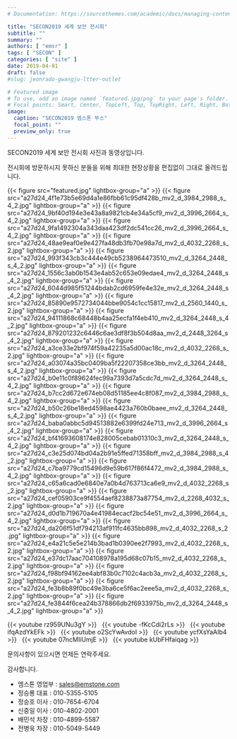 ```yaml
---
# Documentation: https://sourcethemes.com/academic/docs/managing-content/

title: "SECON2019 세계 보안 전시회"
subtitle: ""
summary: ""
authors: [ "emsr" ]
tags: [ "SECON" ]
categories: [ "site" ]
date: 2019-04-01
draft: false
#slug: jeonrado-gwangju-ltter-outlet

# Featured image
# To use, add an image named `featured.jpg/png` to your page's folder.
# Focal points: Smart, Center, TopLeft, Top, TopRight, Left, Right, BottomLeft, Bottom, BottomRight.
image:
  caption: "SECON2019 엠스톤 부스"
  focal_point: ""
  preview_only: true
---
```


SECON2019 세계 보안 전시회 사진과 동영상입니다.

전시회에 방문하시지 못하신 분들을 위해 최대한 현장상황을 편집없이 그대로 올려드립니다.

{{< figure src="featured.jpg" lightbox-group="a" >}}
{{< figure src="a27d24_4f1e73b5e69d4a1e86fbb61c95df428b_mv2_d_3984_2988_s_4_2.jpg"
           lightbox-group="a" >}}
{{< figure src="a27d24_9bf40d194e3e43a8a9821cb4e34a5cf9_mv2_d_3996_2664_s_4_2.jpg"
           lightbox-group="a" >}}
{{< figure src="a27d24_9fa1492304a343daa423df2dc541cc26_mv2_d_3996_2664_s_4_2.jpg"
           lightbox-group="a" >}}
{{< figure src="a27d24_48ae9eaf0e9e427fa48db3fb70e98a7d_mv2_d_4032_2268_s_2.jpg"
           lightbox-group="a" >}}
{{< figure src="a27d24_993f343cb3c444e49cb5238964473510_mv2_d_3264_2448_s_4_2.jpg"
           lightbox-group="a" >}}
{{< figure src="a27d24_1556c3ab0b1543e4ab52c653e09edae4_mv2_d_3264_2448_s_4_2.jpg"
           lightbox-group="a" >}}
{{< figure src="a27d24_6044d985f51244bdab2cd6959fe4e32e_mv2_d_3264_2448_s_4_2.jpg"
           lightbox-group="a" >}}
{{< figure src="a27d24_85890e9572734044bbe9054c1cc15817_mv2_d_2560_1440_s_2.jpg"
           lightbox-group="a" >}}
{{< figure src="a27d24_94111868c68448b4aa25ecfa1f4eb410_mv2_d_3264_2448_s_4_2.jpg"
           lightbox-group="a" >}}
{{< figure src="a27d24_879201232c6446c6ae3df8f3b504d8aa_mv2_d_2448_3264_s_4_2.jpg"
           lightbox-group="a" >}}
{{< figure src="a27d24_a3ce33e2bf974f59a42235a5d00ac18c_mv2_d_4032_2268_s_2.jpg"
           lightbox-group="a" >}}
{{< figure src="a27d24_a03074a35bc0409ba5f22207358ce3bb_mv2_d_3264_2448_s_4_2.jpg"
           lightbox-group="a" >}}
{{< figure src="a27d24_b0e11c0f89624fec99a7393d7a5cdc7d_mv2_d_3264_2448_s_4_2.jpg"
           lightbox-group="a" >}}
{{< figure src="a27d24_b7cc2d672e674eb08d51185ee4c8f087_mv2_d_3984_2988_s_4_2.jpg"
           lightbox-group="a" >}}
{{< figure src="a27d24_b50c26be18ed4598ae4423a760b0baee_mv2_d_3264_2448_s_4_2.jpg"
           lightbox-group="a" >}}
{{< figure src="a27d24_baba0abbc5d94513882e6399fd24e713_mv2_d_3996_2664_s_4_2.jpg"
           lightbox-group="a" >}}
{{< figure src="a27d24_bf41693608174e828005cebab01310c3_mv2_d_3264_2448_s_4_2.jpg"
           lightbox-group="a" >}}
{{< figure src="a27d24_c3e25d074bd04a2b91e5ffed71358bff_mv2_d_3984_2988_s_4_2.jpg"
           lightbox-group="a" >}}
{{< figure src="a27d24_c7ba9779cd15496d9e59b617f86f4472_mv2_d_3984_2988_s_4_2.jpg"
           lightbox-group="a" >}}
{{< figure src="a27d24_c65a6cad0e6840e7a0b4d763713ca6e9_mv2_d_4032_2268_s_2.jpg"
           lightbox-group="a" >}}
{{< figure src="a27d24_cef05903ce9f4554aef8238873a87754_mv2_d_2268_4032_s_2.jpg"
           lightbox-group="a" >}}
{{< figure src="a27d24_d0d1b719670a4e41984ecacf2bc54e51_mv2_d_3996_2664_s_4_2.jpg"
           lightbox-group="a" >}}
{{< figure src="a27d24_da206f51df794213af911fc4635bb898_mv2_d_4032_2268_s_2.jpg"
           lightbox-group="a" >}}
{{< figure src="a27d24_e4a21c5e5e214b3bad1b0390ee2f7993_mv2_d_4032_2268_s_2.jpg"
           lightbox-group="a" >}}
{{< figure src="a27d24_e37dc17aac704108978a195d68c07b15_mv2_d_4032_2268_s_2.jpg"
           lightbox-group="a" >}}
{{< figure src="a27d24_f98bf94162ee4abf83b0c7102c4acb3a_mv2_d_4032_2268_s_2.jpg"
           lightbox-group="a" >}}
{{< figure src="a27d24_fe3b8b89f0bc49e3ba6ce5f6ac2eee5a_mv2_d_4032_2268_s_2.jpg"
           lightbox-group="a" >}}
{{< figure src="a27d24_fe3844f6cea24b378866db2f6933975b_mv2_d_3264_2448_s_4_2.jpg"
           lightbox-group="a" >}}

{{< youtube rz959UNu3gY >}}
&nbsp;
{{< youtube -fKcCdi2rLs >}}
&nbsp;
{{< youtube ifqAzdYkEFk >}}
&nbsp;
{{< youtube o2ScYwAvdoI >}}
&nbsp;
{{< youtube ycfXsYaAIb4 >}}
&nbsp;
{{< youtube 07ncMIiUmjE >}}
&nbsp;
{{< youtube kUbFHfaiqag >}}
&nbsp;

문의사항이 있으시면 언제든 연락주세요.

감사합니다.

- 엠스톤 영업부 : sales@emstone.com
- 정승룡 대표 : 010-5355-5105
- 정승호 이사 : 010-7654-6704
- 신중일 이사 : 010-4802-2001
- 배민석 차장 : 010-4899-5587
- 전병욱 차장 : 010-5049-5449
